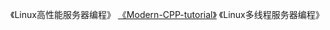 《Linux高性能服务器编程》
[《Modern-CPP-tutorial》](https://github.com/changkun/modern-cpp-tutorial)
《Linux多线程服务器编程》
